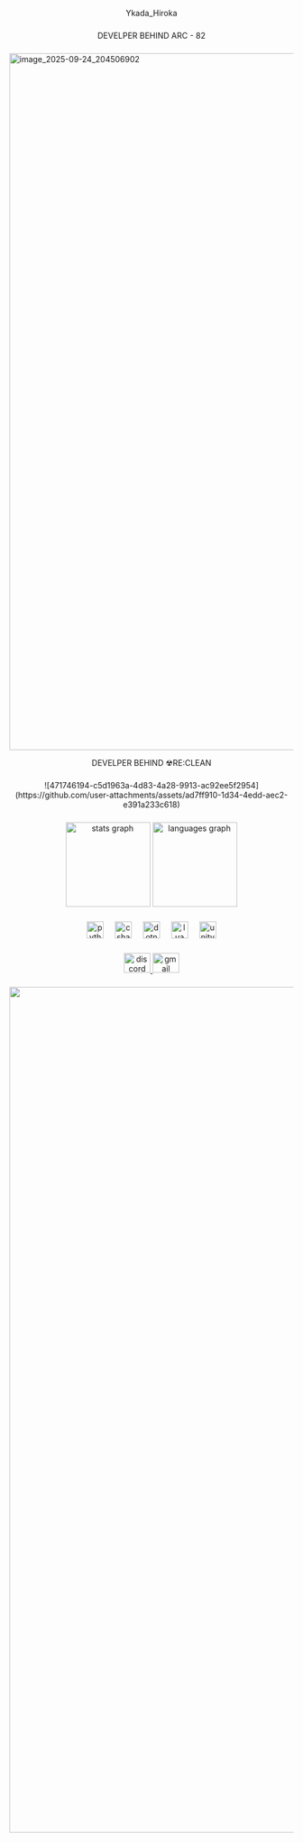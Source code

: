 <p align="center">Ykada_Hiroka</p>

###

<p align="center">DEVELPER BEHIND ARC - 82</p>

###
<img width="3023" height="1236" alt="image_2025-09-24_204506902" src="https://github.com/user-attachments/assets/61c5a022-32b8-4cd8-9e0c-8de7509e1529" />



<p align="center">DEVELPER BEHIND ☢RE:CLEAN</p>

###

<center>![471746194-c5d1963a-4d83-4a28-9913-ac92ee5f2954](https://github.com/user-attachments/assets/ad7ff910-1d34-4edd-aec2-e391a233c618)</center>

###


<div align="center">
  <img src="https://github-readme-stats.vercel.app/api?username=Ykada&hide_title=false&hide_rank=false&show_icons=true&include_all_commits=true&count_private=true&disable_animations=false&theme=dracula&locale=en&hide_border=false" height="150" alt="stats graph"  />
  <img src="https://github-readme-stats.vercel.app/api/top-langs?username=Ykada&locale=en&hide_title=false&layout=compact&card_width=320&langs_count=5&theme=dracula&hide_border=false" height="150" alt="languages graph"  />
</div>

###

<div align="center">
  <img src="https://cdn.jsdelivr.net/gh/devicons/devicon/icons/python/python-original.svg" height="30" alt="python logo"  />
  <img width="12" />
  <img src="https://cdn.jsdelivr.net/gh/devicons/devicon/icons/csharp/csharp-original.svg" height="30" alt="csharp logo"  />
  <img width="12" />
  <img src="https://cdn.jsdelivr.net/gh/devicons/devicon/icons/dotnetcore/dotnetcore-original.svg" height="30" alt="dotnetcore logo"  />
  <img width="12" />
  <img src="https://cdn.jsdelivr.net/gh/devicons/devicon/icons/lua/lua-original.svg" height="30" alt="lua logo"  />
  <img width="12" />
  <img src="https://cdn.jsdelivr.net/gh/devicons/devicon/icons/unity/unity-original.svg" height="30" alt="unity logo"  />
</div>

###

<div align="center">
  <a href="ykada_" target="_blank">
    <img src="https://raw.githubusercontent.com/maurodesouza/profile-readme-generator/master/src/assets/icons/social/discord/default.svg" width="47" height="35" alt="discord logo"  />
  </a>
  <a href="Ykada_Hiroka@gmail.com" target="_blank">
    <img src="https://raw.githubusercontent.com/maurodesouza/profile-readme-generator/master/src/assets/icons/social/gmail/default.svg" width="47" height="35" alt="gmail logo"  />
  </a>
</div>

###



###

<div align="right">
  <img height="1500" src="https://private-user-images.githubusercontent.com/120028703/461217687-2722cecf-15d0-4f42-aa68-c470c02e4d30.jpg?jwt=eyJhbGciOiJIUzI1NiIsInR5cCI6IkpXVCJ9.eyJpc3MiOiJnaXRodWIuY29tIiwiYXVkIjoicmF3LmdpdGh1YnVzZXJjb250ZW50LmNvbSIsImtleSI6ImtleTUiLCJleHAiOjE3NTM4ODI5ODQsIm5iZiI6MTc1Mzg4MjY4NCwicGF0aCI6Ii8xMjAwMjg3MDMvNDYxMjE3Njg3LTI3MjJjZWNmLTE1ZDAtNGY0Mi1hYTY4LWM0NzBjMDJlNGQzMC5qcGc_WC1BbXotQWxnb3JpdGhtPUFXUzQtSE1BQy1TSEEyNTYmWC1BbXotQ3JlZGVudGlhbD1BS0lBVkNPRFlMU0E1M1BRSzRaQSUyRjIwMjUwNzMwJTJGdXMtZWFzdC0xJTJGczMlMkZhd3M0X3JlcXVlc3QmWC1BbXotRGF0ZT0yMDI1MDczMFQxMzM4MDRaJlgtQW16LUV4cGlyZXM9MzAwJlgtQW16LVNpZ25hdHVyZT05ZjE5NWE2MzU4OTk1NzJhNzA4ZGNlMTBjNWZmOTU4NDc3Yzc2YTRjZjVlMzE1OWMzMzcwN2JiODk0ZThlZWYxJlgtQW16LVNpZ25lZEhlYWRlcnM9aG9zdCJ9.hByRYH8LQFJ8GhAl4FqsJB5pOFFrr4vNlGU3iD69i_g"  />
</div>

###
